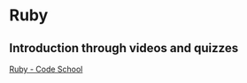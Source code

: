 # Ruby

## Introduction through videos and quizzes
[Ruby - Code School](https://www.codeschool.com/courses/try-ruby)
